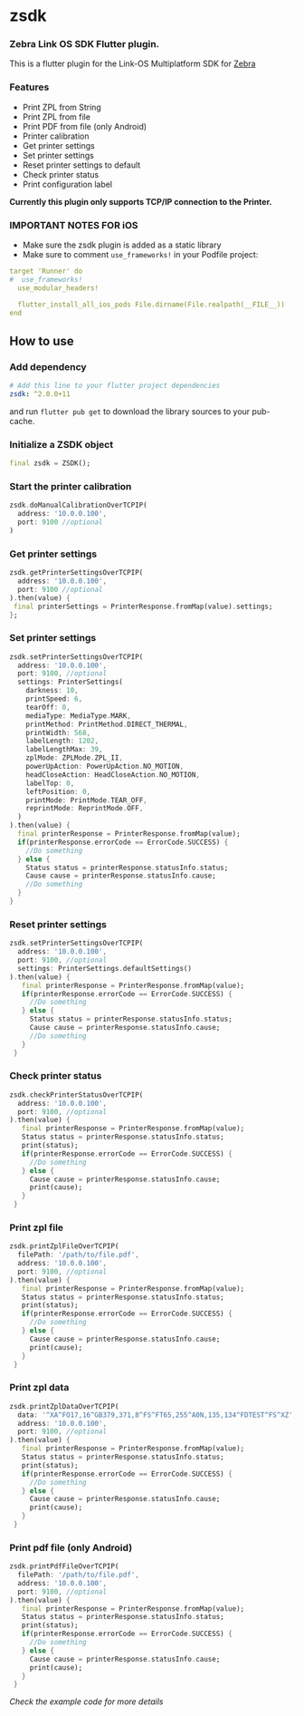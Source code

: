 # zsdk

### Zebra Link OS SDK Flutter plugin.
This is a flutter plugin for the Link-OS Multiplatform SDK for [Zebra](https://www.zebra.com/ap/en/support-downloads/printer-software/link-os-multiplatform-sdk.html)

### Features
- Print ZPL from String
- Print ZPL from file
- Print PDF from file (only Android)
- Printer calibration
- Get printer settings
- Set printer settings
- Reset printer settings to default
- Check printer status
- Print configuration label

**Currently this plugin only supports TCP/IP connection to the Printer.** 

### IMPORTANT NOTES FOR iOS
- Make sure the zsdk plugin is added as a static library
- Make sure to comment `use_frameworks!` in your Podfile project:
```yaml
target 'Runner' do
#  use_frameworks!
  use_modular_headers!

  flutter_install_all_ios_pods File.dirname(File.realpath(__FILE__))
end
```


## How to use

### Add dependency
```yaml
# Add this line to your flutter project dependencies
zsdk: ^2.0.0+11
```
and run `flutter pub get` to download the library sources to your pub-cache.

### Initialize a ZSDK object
```dart
final zsdk = ZSDK();
```

### Start the printer calibration
```dart
zsdk.doManualCalibrationOverTCPIP(
  address: '10.0.0.100', 
  port: 9100 //optional
)
```

### Get printer settings
```dart
zsdk.getPrinterSettingsOverTCPIP(
  address: '10.0.0.100', 
  port: 9100 //optional
).then(value) {
 final printerSettings = PrinterResponse.fromMap(value).settings;
};
```

### Set printer settings
```dart
zsdk.setPrinterSettingsOverTCPIP(
  address: '10.0.0.100', 
  port: 9100, //optional
  settings: PrinterSettings(
    darkness: 10,
    printSpeed: 6,
    tearOff: 0,
    mediaType: MediaType.MARK,
    printMethod: PrintMethod.DIRECT_THERMAL,
    printWidth: 568,
    labelLength: 1202,
    labelLengthMax: 39,
    zplMode: ZPLMode.ZPL_II,
    powerUpAction: PowerUpAction.NO_MOTION,
    headCloseAction: HeadCloseAction.NO_MOTION,
    labelTop: 0,
    leftPosition: 0,
    printMode: PrintMode.TEAR_OFF,
    reprintMode: ReprintMode.OFF,
  )
).then(value) {
  final printerResponse = PrinterResponse.fromMap(value);
  if(printerResponse.errorCode == ErrorCode.SUCCESS) {
    //Do something
  } else {
    Status status = printerResponse.statusInfo.status;
    Cause cause = printerResponse.statusInfo.cause;
    //Do something
  }
}
```

### Reset printer settings
```dart
zsdk.setPrinterSettingsOverTCPIP(
  address: '10.0.0.100', 
  port: 9100, //optional
  settings: PrinterSettings.defaultSettings()
).then(value) {
   final printerResponse = PrinterResponse.fromMap(value);
   if(printerResponse.errorCode == ErrorCode.SUCCESS) {
     //Do something
   } else {
     Status status = printerResponse.statusInfo.status;
     Cause cause = printerResponse.statusInfo.cause;
     //Do something
   }
 }
```

### Check printer status
```dart
zsdk.checkPrinterStatusOverTCPIP(
  address: '10.0.0.100', 
  port: 9100, //optional
).then(value) {
   final printerResponse = PrinterResponse.fromMap(value);
   Status status = printerResponse.statusInfo.status;
   print(status);
   if(printerResponse.errorCode == ErrorCode.SUCCESS) {
     //Do something 
   } else {
     Cause cause = printerResponse.statusInfo.cause;
     print(cause);
   }
 }
```

### Print zpl file
```dart
zsdk.printZplFileOverTCPIP(
  filePath: '/path/to/file.pdf',
  address: '10.0.0.100', 
  port: 9100, //optional
).then(value) {
   final printerResponse = PrinterResponse.fromMap(value);
   Status status = printerResponse.statusInfo.status;
   print(status);
   if(printerResponse.errorCode == ErrorCode.SUCCESS) {
     //Do something 
   } else {
     Cause cause = printerResponse.statusInfo.cause;
     print(cause);
   }
 }
```

### Print zpl data
```dart
zsdk.printZplDataOverTCPIP(
  data: '^XA^FO17,16^GB379,371,8^FS^FT65,255^A0N,135,134^FDTEST^FS^XZ',
  address: '10.0.0.100', 
  port: 9100, //optional
).then(value) {
   final printerResponse = PrinterResponse.fromMap(value);
   Status status = printerResponse.statusInfo.status;
   print(status);
   if(printerResponse.errorCode == ErrorCode.SUCCESS) {
     //Do something 
   } else {
     Cause cause = printerResponse.statusInfo.cause;
     print(cause);
   }
 }
```

### Print pdf file (only Android)
```dart
zsdk.printPdfFileOverTCPIP(
  filePath: '/path/to/file.pdf',
  address: '10.0.0.100', 
  port: 9100, //optional
).then(value) {
   final printerResponse = PrinterResponse.fromMap(value);
   Status status = printerResponse.statusInfo.status;
   print(status);
   if(printerResponse.errorCode == ErrorCode.SUCCESS) {
     //Do something 
   } else {
     Cause cause = printerResponse.statusInfo.cause;
     print(cause);
   }
 }
```


*Check the example code for more details*